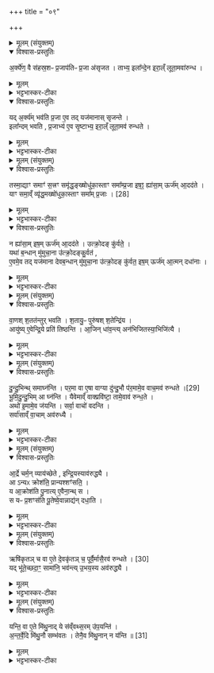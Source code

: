 +++
title = "०९"

+++

<details><summary>मूलम् (संयुक्तम्)</summary>

अ॒र्क्ये॑ण॒ वै स॑हस्र॒शᳶ प्र॒जाप॑तिᳶ प्र॒जा अ॑सृजत॒ ताभ्य॒ इला᳚न्दे॒नेरा॒ल्ँलूता॒मवा॑रुन्द्ध॒ यद॒र्क्य॑म्भव॑ति प्र॒जा ए॒व तद्यज॑मानास्सृजन्त॒ इला᳚न्दम्भवति प्र॒जाभ्य॑ ए॒व सृ॒ष्टाभ्य॒ इरा॒ल्ँलूता॒मव॑ रुन्धते॒
</details>

<details open><summary>विश्वास-प्रस्तुतिः</summary>

अ॒र्क्ये॑ण॒ वै स॑हस्र॒शᳶ प्र॒जाप॑तिᳶ प्र॒जा अ॑सृजत । ताभ्य॒ इला᳚न्दे॒न इरा॒ल्ँ लूता॒मवा॑रुन्ध ।  
</details>

<details><summary>मूलम्</summary>

अ॒र्क्ये॑ण॒ वै स॑हस्र॒शᳶ प्र॒जाप॑तिᳶ प्र॒जा अ॑सृजत । ताभ्य॒ इला᳚न्दे॒न इरा॒ल्ँ लूता॒मवा॑रुन्ध ।  
</details>

<details><summary>भट्टभास्कर-टीका</summary>

1अर्क्येणेत्यादि ॥ अर्क्याख्येन साम्ना प्रजापतिः सहस्रशः सहस्रंसहस्रं प्रजा बहुतमा असृजत । 'संख्यैकवचनाच्च वीप्सायाम्' इति शस् । ताभ्यः सृष्टाभ्यः इलान्देन साम्ना इरामन्नं लूतां लवनशीलां प्रजाभिः विच्छिन्नां अवारुन्ध अविच्छेदेनाप्तवान् । लूनातेरौणादिकः तान्प्रत्ययः ।
</details>

<details open><summary>विश्वास-प्रस्तुतिः</summary>

यद् अ॒र्क्य॑म् भव॑ति प्र॒जा ए॒व तद् यज॑मानास् सृजन्ते ।  
इला᳚न्दम् भवति , प्र॒जाभ्य॑ ए॒व सृ॒ष्टाभ्य॒ इरा॒ल्ँ लूता॒मव॑ रुन्धते ।
</details>

<details><summary>मूलम्</summary>

यद् अ॒र्क्य॑म् भव॑ति प्र॒जा ए॒व तद् यज॑मानास् सृजन्ते ।  
इला᳚न्दम् भवति , प्र॒जाभ्य॑ ए॒व सृ॒ष्टाभ्य॒ इरा॒ल्ँ लूता॒मव॑ रुन्धते ।
</details>

<details><summary>भट्टभास्कर-टीका</summary>

यदर्क्यमित्यादि । साम्नस्स्तुतिः गता । इरां अन्दति बध्नातीति इरायदम् । अदि बन्धने, कर्मण्यण् । 'संज्ञायां च' इति पूर्वपदाद्युदात्तत्वम्, कपिलकादित्वाल्लत्वम् ॥
</details>

<details><summary>मूलम् (संयुक्तम्)</summary>

तस्मा॒द्याꣳ समाꣳ॑ स॒त्त्रꣳ समृ॑द्ध॒ङ्ख्षोधु॑का॒स्ताꣳ समा᳚म्प्र॒जा इष॒ꣵ॒ ह्या॑सा॒मूर्ज॑मा॒दद॑ते॒ याꣳ समा॒व्ँव्यृ॑द्ध॒मख्षो॑धुका॒स्ताꣳ समा᳚म्प्र॒जाः [28]  
न ह्या॑सा॒मिष॒मूर्ज॑मा॒दद॑त उत्क्रो॒दङ्कु॑र्वते॒ यथा॑ ब॒न्धान्मु॑मुचा॒ना उ॑त्क्रो॒दङ्कु॒र्वत॑ ए॒वमे॒व तद्यज॑माना देवब॒न्धान्मु॑मुचा॒ना उ॑त्क्रो॒दङ्कु॑र्वत॒ इष॒मूर्ज॑मा॒त्मन्दधा॑ना
</details>

<details open><summary>विश्वास-प्रस्तुतिः</summary>

तस्मा॒द्याꣳ समाꣳ॑ स॒त्त्रꣳ समृ॑द्ध॒ङ्ख्षोधु॑का॒स्ताꣳ समा᳚म्प्र॒जा इष॒ꣵ॒ ह्या॑सा॒म् ऊर्ज॑म् आ॒दद॑ते ।  
याꣳ समा॒व्ँ व्यृ॑द्ध॒मख्षो॑धुका॒स्ताꣳ समा᳚म् प्र॒जाः । [28]  
</details>

<details><summary>मूलम्</summary>

तस्मा॒द्याꣳ समाꣳ॑ स॒त्त्रꣳ समृ॑द्ध॒ङ्ख्षोधु॑का॒स्ताꣳ समा᳚म्प्र॒जा इष॒ꣵ॒ ह्या॑सा॒म् ऊर्ज॑म् आ॒दद॑ते ।  
याꣳ समा॒व्ँ व्यृ॑द्ध॒मख्षो॑धुका॒स्ताꣳ समा᳚म् प्र॒जाः । [28]  
</details>

<details><summary>भट्टभास्कर-टीका</summary>

2तस्मादित्यादि ॥ यस्मादित्थं प्रजाभ्य इरामाददते सत्रिणः तस्माद्यां समां संवत्सरसत्रं समृद्धं अन्नादिना भवति । अत्यन्तसंयोगे द्वितीया । तां समां प्रजाः क्षोधुकाः क्षुच्छीलाः स्युः । छान्दस उकञ् । हेतुमाह - इषमित्यादि । आसां प्रजानां इषमन्नं ऊर्जं रसं दुग्धादि च यस्मात्सत्रिण आददते तस्मात् क्षोधुकाः । अथ यां समां सत्रं व्यृद्धं क्षीरादिना असमृद्धं अक्षोधुकाः तां समां प्रजाः कुर्वते ।
</details>

<details open><summary>विश्वास-प्रस्तुतिः</summary>

न ह्या॑सा॒म् इष॒म् ऊर्ज॑म् आ॒दद॑ते ।
उत्क्रो॒दङ् कु॑र्वते॒ ।  
यथा॑ ब॒न्धान् मु॑मुचा॒ना उ॑त्क्रो॒दङ्कु॒र्वत॑ ,  
ए॒वमे॒व तद् यज॑माना देवब॒न्धान् मु॑मुचा॒ना उ॑त्क्रो॒दङ् कु॑र्वत॒ इष॒म् ऊर्ज॑म् आ॒त्मन् दधा॑नाः ।
</details>

<details><summary>मूलम्</summary>

न ह्या॑सा॒म् इष॒म् ऊर्ज॑म् आ॒दद॑ते ।
उत्क्रो॒दङ् कु॑र्वते॒ ।  
यथा॑ ब॒न्धान् मु॑मुचा॒ना उ॑त्क्रो॒दङ्कु॒र्वत॑ ,  
ए॒वमे॒व तद् यज॑माना देवब॒न्धान् मु॑मुचा॒ना उ॑त्क्रो॒दङ् कु॑र्वत॒ इष॒म् ऊर्ज॑म् आ॒त्मन् दधा॑नाः ।
</details>

<details><summary>भट्टभास्कर-टीका</summary>

हेतुमाह - न ह्यासामिति । उत्क्रोदतीत्युत्क्रोदं साम सर्वे यजमानाः कुर्वते । क्रुद कुत्सिते शब्दे । यथेत्यादि । उत्कृष्टरवं हर्षेण कुर्वते मुमुचानाः मुच्यमानाः । छान्दसः कर्मणि लिटः कानजादेशः । एवमेवेति । देवबन्धात् संवत्सरसत्रात् मुच्यमानाः उत्क्रोदं कुर्वते । एतत्सामकरणेन इषमूर्जं चात्मनि दधानाः धारणेन हेतुना । हेतौ शानच्, 'अभ्यस्तानामादिः' इत्यादेरुदात्तत्वम् ॥
</details>

<details><summary>मूलम् (संयुक्तम्)</summary>

वा॒णश्श॒तत॑न्तुर्भवति श॒तायु॒ᳶ पुरु॑षश्श॒तेन्द्रि॑य॒ आयु॑ष्ये॒वेन्द्रि॒ये प्रति॑ तिष्ठन्त्या॒जिन्धा॑व॒न्त्यन॑भिजितस्या॒भिजि॑त्यै
</details>

<details open><summary>विश्वास-प्रस्तुतिः</summary>

वा॒णश् श॒तत॑न्तुर् भवति ।
श॒तायु॒ᳶ पुरु॑षश् श॒तेन्द्रि॑य ।  
आयु॑ष्य् ए॒वेन्द्रि॒ये प्रति॑ तिष्ठन्ति ।
आ॒जिन् धा॑व॒न्त्य् अन॑भिजितस्या॒भिजि॑त्यै ।
</details>

<details><summary>मूलम्</summary>

वा॒णश् श॒तत॑न्तुर् भवति ।
श॒तायु॒ᳶ पुरु॑षश् श॒तेन्द्रि॑य ।  
आयु॑ष्य् ए॒वेन्द्रि॒ये प्रति॑ तिष्ठन्ति ।
आ॒जिन् धा॑व॒न्त्य् अन॑भिजितस्या॒भिजि॑त्यै ।
</details>

<details><summary>भट्टभास्कर-टीका</summary>

3वाण इत्यादि ॥ यदियं दण्ड इत्यादिस्थितेषु दशस्वप्यतिमथितेषु तेषु प्रत्येकं दशदश तन्तवः प्रोताः शततन्तुः वाणो वीणाविशेषः, तेन वाद्यमानेन आजिं धावन्ति । तदनभिजितस्याभिजित्यै भवति ॥
</details>

<details><summary>मूलम् (संयुक्तम्)</summary>

दुन्दु॒भीन्थ्स॒माघ्न॑न्ति पर॒मा वा ए॒षा वाग्या दु॑न्दु॒भौ प॑र॒मामे॒व [29]  
वाच॒मव॑ रुन्धते भूमिदुन्दु॒भिमा घ्न॑न्ति॒ यैवेमाव्ँवाक्प्रवि॑ष्टा॒ तामे॒वाव॑ रुन्ध॒तेऽथो॑ इ॒मामे॒व ज॑यन्ति॒ सर्वा॒ वाचो॑ वदन्ति॒ सर्वा॑साव्ँवा॒चामव॑रुद्ध्या
</details>

<details open><summary>विश्वास-प्रस्तुतिः</summary>

दु॒न्दु॒भिन्थ् समाघ्न॑न्ति ।
पर॒मा वा ए॒षा वाग्या दु॑न्दु॒भौ
प॑र॒मामे॒व वाच॒मव॑ रुन्धते ।[29]  
भू॒मि॒दु॒न्दु॒भिम् आ घ्न॑न्ति ।
यैवेमाव्ँ वाक्प्रवि॑ष्टा॒ तामे॒वाव॑ रुन्ध॒ते ।  
अथो॑ इ॒मामे॒व ज॑यन्ति ।
सर्वा॒ वाचो॑ वदन्ति ।  
सर्वा॑साव्ँ वा॒चाम् अव॑रुध्यै ।
</details>

<details><summary>मूलम्</summary>

दु॒न्दु॒भिन्थ् समाघ्न॑न्ति ।
पर॒मा वा ए॒षा वाग्या दु॑न्दु॒भौ
प॑र॒मामे॒व वाच॒मव॑ रुन्धते ।[29]  
भू॒मि॒दु॒न्दु॒भिम् आ घ्न॑न्ति ।
यैवेमाव्ँ वाक्प्रवि॑ष्टा॒ तामे॒वाव॑ रुन्ध॒ते ।  
अथो॑ इ॒मामे॒व ज॑यन्ति ।
सर्वा॒ वाचो॑ वदन्ति ।  
सर्वा॑साव्ँ वा॒चाम् अव॑रुध्यै ।
</details>

<details><summary>भट्टभास्कर-टीका</summary>

4दुन्दुभीन् समाघ्नन्ति तदानीं युगपत् ध्मानयन्ति । परमेत्यादि । गतम् । भूमिदुन्दुभिमाघ्नन्ति । चर्माणाऽऽच्छादितमुखं भूगर्तं भूमिदुन्दुभिः पुच्छकाण्डेन । या वागिमां पृथिवीं प्रविष्टा तामवरुन्धे। अथो अपि च इमां जयत्येव सर्वा वाचः रथन्तरमनुष्यादीनाम् ॥
</details>

<details><summary>मूलम् (संयुक्तम्)</summary>

आ॒र्द्रे चर्म॒न्व्याय॑च्छेते इन्द्रि॒यस्याव॑रुद्ध्या॒ आन्यᳵ क्रोश॑ति॒ प्रान्यश्शꣳ॑सति॒ य आ॒क्रोश॑ति पु॒नात्ये॒वैना॒न्थ्स स यᳶ प्र॒शꣳस॑ति पू॒तेष्वे॒वान्नाद्य॑न्दधा॒त्य्...
</details>

<details open><summary>विश्वास-प्रस्तुतिः</summary>

आ॒र्द्रे चर्म॒न् व्याय॑च्छेते ,
इन्द्रि॒यस्याव॑रुद्ध्यै ।  
आ ऽन्यᳵ क्रोश॑ति॒ प्रान्यश्शꣳ॑सति॒ ।  
य आ॒क्रोश॑ति पु॒नात्य् ए॒वैना॒न्थ् स ।  
स यᳶ प्र॒शꣳस॑ति पू॒तेष्वे॒वान्नाद्य॑न् दधा॒ति ।
</details>

<details><summary>मूलम्</summary>

आ॒र्द्रे चर्म॒न् व्याय॑च्छेते ,
इन्द्रि॒यस्याव॑रुद्ध्यै ।  
आ ऽन्यᳵ क्रोश॑ति॒ प्रान्यश्शꣳ॑सति॒ ।  
य आ॒क्रोश॑ति पु॒नात्य् ए॒वैना॒न्थ् स ।  
स यᳶ प्र॒शꣳस॑ति पू॒तेष्वे॒वान्नाद्य॑न् दधा॒ति ।
</details>

<details><summary>भट्टभास्कर-टीका</summary>

5आर्द्रे चर्मन्निति ॥ आर्द्रचर्मनिमित्तं ब्राह्मणशूद्रौ आकर्षन्तौ कलहं कुर्वतः । 'आङो यमहनः' इत्यात्मनेपदम् । अन्य इत्यादि । तयोरन्य आक्रोशति निन्दति सत्रिणः 'इम उद्वासीकारिण इमे दुर्भतूमक्रन्न्' इति । अन्यो ब्रह्मणः प्रशंसति 'इमेऽरात्सुरिमे सुभूतमक्रन्न्'21 इति । 'एकान्याभ्याम्' इति प्रथमा तिङ्विभक्तिर्निहन्यते । तथा य आक्रोशति स एनान् उत्पुनाति शोधयति । यः प्रशंसति स पूतेष्वेतेषु अन्नाद्यं दधाति ॥
</details>

<details><summary>मूलम् (संयुक्तम्)</summary>

यृषि॑कृतञ्च [30]  
वा ए॒ते दे॒वकृ॑तञ्च॒ पूर्वै॒र्मासै॒रव॑ रुन्धते॒ यद्भू॑ते॒च्छदा॒ꣳ॒ सामा॑नि॒ भव॑न्त्यु॒भय॒स्याव॑रुद्ध्यै॒
</details>

<details open><summary>विश्वास-प्रस्तुतिः</summary>

ऋषि॑कृतञ् च वा ए॒ते दे॒वकृ॑तञ् च॒ पूर्वै॒र्मासै॒रव॑ रुन्धते । [30]  
यद् भू॑ते॒च्छदा॒ꣳ॒ सामा॑नि॒ भव॑न्त्य् उ॒भय॒स्य अव॑रुद्ध्यै ।
</details>

<details><summary>मूलम्</summary>

ऋषि॑कृतञ् च वा ए॒ते दे॒वकृ॑तञ् च॒ पूर्वै॒र्मासै॒रव॑ रुन्धते । [30]  
यद् भू॑ते॒च्छदा॒ꣳ॒ सामा॑नि॒ भव॑न्त्य् उ॒भय॒स्य अव॑रुद्ध्यै ।
</details>

<details><summary>भट्टभास्कर-टीका</summary>

6ऋषिकृतमित्यादि ॥ ऋषिभिः कृतं च देवैः कृतं च उपकारं दृष्टस्वरूपं पूर्वैर्मासैरेते सत्रिणोवरुन्धते भूतेछदां सामभिस्तदुभयमप्यवरुन्धते मनुष्यकृतं च दृष्टस्वरूपम् । सर्वत्र 'तृतीया कर्मणि' इति पूर्वपदप्रकृतिस्वरत्वम् ॥
</details>

<details><summary>मूलम् (संयुक्तम्)</summary>

यन्ति॒ वा ए॒ते मि॑थु॒नाद्ये स॑व्ँवथ्स॒रमु॑प॒यन्त्य॑न्तर्वे॒दि मि॑थु॒नौ सम्भ॑वत॒स्तेनै॒व मि॑थु॒नान्न य॑न्ति ॥ [31]  
</details>

<details open><summary>विश्वास-प्रस्तुतिः</summary>

यन्ति॒ वा ए॒ते मि॑थु॒नाद् ये स॑व्ँवथ्स॒रम् उ॑प॒यन्ति॑ ।  
अ॒न्त॒र्वे॒दि मि॑थु॒नौ सम्भ॑वतः ।
तेनै॒व मि॑थु॒नान् न य॑न्ति ॥ [31]  
</details>

<details><summary>मूलम्</summary>

यन्ति॒ वा ए॒ते मि॑थु॒नाद् ये स॑व्ँवथ्स॒रम् उ॑प॒यन्ति॑ ।  
अ॒न्त॒र्वे॒दि मि॑थु॒नौ सम्भ॑वतः ।
तेनै॒व मि॑थु॒नान् न य॑न्ति ॥ [31]  
</details>

<details><summary>भट्टभास्कर-टीका</summary>

7यन्ति वा इत्यादि ॥ अवगच्छन्ति खल्वेते मिथुनत्वात् मिथुनशक्तिं जहति ये संवत्सरमुपयन्ति, बहुत्वात् कालस्य व्यपगतमिथुनशक्तिस्स्यात् । तस्मादन्तर्वेदि मिथुनौ सम्भवतः मिथुनकृत्यं सहाचरतः मैथुनं कुरुतः पुंश्चली मागधश्च । तेनैव मिथुनात् मिथुनभावान्नापगच्छन्ति सत्रिणः ॥

इति सप्तमे पञ्चमे नवमोऽनुवाकः ॥  
</details>

